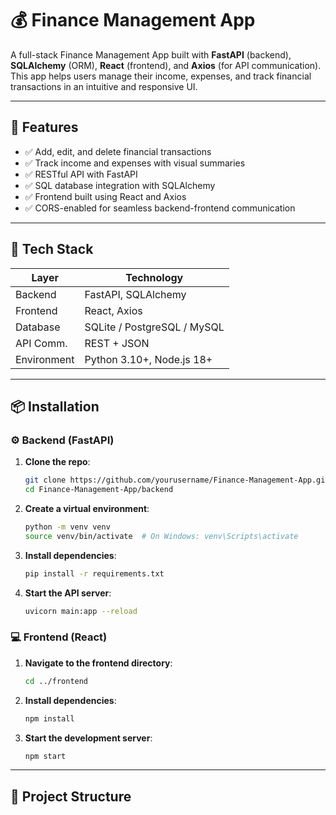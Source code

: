 # 💰 Finance Management App

A full-stack Finance Management App built with **FastAPI** (backend), **SQLAlchemy** (ORM), **React** (frontend), and **Axios** (for API communication). This app helps users manage their income, expenses, and track financial transactions in an intuitive and responsive UI.

---

## 🚀 Features

- ✅ Add, edit, and delete financial transactions
- ✅ Track income and expenses with visual summaries
- ✅ RESTful API with FastAPI
- ✅ SQL database integration with SQLAlchemy
- ✅ Frontend built using React and Axios
- ✅ CORS-enabled for seamless backend-frontend communication

---

## 🧱 Tech Stack

| Layer      | Technology   |
|------------|--------------|
| Backend    | FastAPI, SQLAlchemy |
| Frontend   | React, Axios |
| Database   | SQLite / PostgreSQL / MySQL |
| API Comm.  | REST + JSON |
| Environment | Python 3.10+, Node.js 18+ |

---

## 📦 Installation

### ⚙️ Backend (FastAPI)

1. **Clone the repo**:
    ```bash
    git clone https://github.com/yourusername/Finance-Management-App.git
    cd Finance-Management-App/backend
    ```

2. **Create a virtual environment**:
    ```bash
    python -m venv venv
    source venv/bin/activate  # On Windows: venv\Scripts\activate
    ```

3. **Install dependencies**:
    ```bash
    pip install -r requirements.txt
    ```

4. **Start the API server**:
    ```bash
    uvicorn main:app --reload
    ```

### 💻 Frontend (React)

1. **Navigate to the frontend directory**:
    ```bash
    cd ../frontend
    ```

2. **Install dependencies**:
    ```bash
    npm install
    ```

3. **Start the development server**:
    ```bash
    npm start
    ```

---

## 📁 Project Structure


